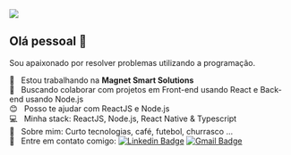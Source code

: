 <img width="auto" src="https://github.com/tgmarinho/tgmarinho/blob/master/banner.png">

## Olá pessoal 👋
Sou apaixonado por resolver problemas utilizando a programação.

 :rocket:  &nbsp; Estou trabalhando na **Magnet Smart Solutions**
 <br/> :purple_heart: &nbsp; Buscando colaborar com projetos em Front-end usando React e Back-end usando Node.js
 <br/> :blush: &nbsp; Posso te ajudar com ReactJS e Node.js
 <br/> :computer: &nbsp; Minha stack: ReactJS, Node.js, React Native & Typescript
 <br/> 💬  &nbsp; Sobre mim: Curto tecnologias, café, futebol, churrasco ...
 <br/> :email: &nbsp; Entre em contato comigo: [![Linkedin Badge](https://img.shields.io/badge/-Linkedin-blue?style=flat-square&logo=Linkedin&logoColor=white&link=Linkedin)](https://www.linkedin.com/in/douglas-belarmino/) 
[![Gmail Badge](https://img.shields.io/badge/-Email-c14438?style=flat-square&logo=Gmail&logoColor=white&link=mailto:douglas.belarr@gmail.com)](mailto:douglas.belarr@gmail.com)
